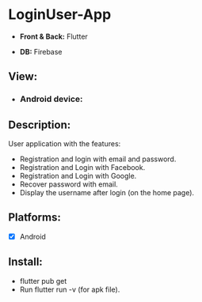 # LoginUser-App
- **Front &amp; Back:** Flutter

- **DB:** Firebase

## View:
- ### Android device:

## Description:
User application with the features:
- Registration and login with email and password.
- Registration and Login with Facebook.
- Registration and Login with Google.
- Recover password with email.
- Display the username after login (on the home page).

## Platforms:
- [X] Android

## Install:
- flutter pub get
- Run flutter run -v (for apk file).

